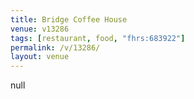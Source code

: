 ```yaml
---
title: Bridge Coffee House
venue: v13286
tags: [restaurant, food, "fhrs:683922"]
permalink: /v/13286/
layout: venue
---
```

null